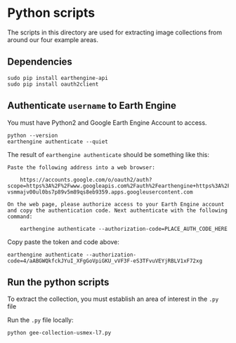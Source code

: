 # Python scripts

The scripts in this directory are used for extracting image collections from around our four example areas.

## Dependencies

```
sudo pip install earthengine-api
sudo pip install oauth2client
```

## Authenticate `username` to Earth Engine

You must have Python2 and Google Earth Engine Account to access.

```
python --version
earthengine authenticate --quiet
```

The result of `earthengine authenticate` should be something like this:

```
Paste the following address into a web browser:

    https://accounts.google.com/o/oauth2/auth?scope=https%3A%2F%2Fwww.googleapis.com%2Fauth%2Fearthengine+https%3A%2F%2Fwww.googleapis.com%2Fauth%2Fdevstorage.full_control&redirect_uri=urn%3Aietf%3Awg%3Aoauth%3A2.0%3Aoob&response_type=code&client_id=517222506229-vsmmajv00ul0bs7p89v5m89qs8eb9359.apps.googleusercontent.com

On the web page, please authorize access to your Earth Engine account and copy the authentication code. Next authenticate with the following command:

    earthengine authenticate --authorization-code=PLACE_AUTH_CODE_HERE

```

Copy paste the token and code above:
```
earthengine authenticate --authorization-code=4/aABGWQkfckJYuI_XFgGoVpiGKU_vVF3F-eS3TFvuVEYjRBLV1xF72xg
```

## Run the python scripts

To extract the collection, you must establish an area of interest in the `.py` file

Run the `.py` file locally:

```
python gee-collection-usmex-l7.py
```
